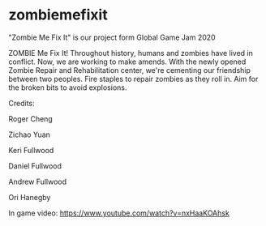 # zombiemefixit
"Zombie Me Fix It" is our project form Global Game Jam 2020


ZOMBIE Me Fix It! Throughout history, humans and zombies have lived in conflict. Now, we are working to make amends. With the newly opened Zombie Repair and Rehabilitation center, we're cementing our friendship between two peoples. Fire staples to repair zombies as they roll in. Aim for the broken bits to avoid explosions.

Credits: 

Roger Cheng

Zichao Yuan

Keri Fullwood

Daniel Fullwood

Andrew Fullwood

Ori Hanegby





In game video: https://www.youtube.com/watch?v=nxHaaKOAhsk



